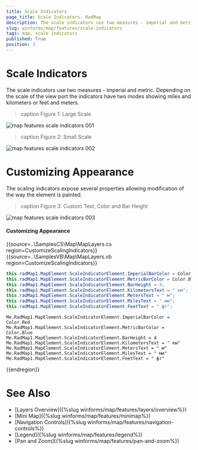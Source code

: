 ```yaml
---
title: Scale Indicators
page_title: Scale Indicators- RadMap
description: The scale indicators use two measures - imperial and metric. Depending on the scale of the view port the indicators have two modes showing miles and kilometers or feet and meters.
slug: winforms/map/features/scale-indicators
tags: map, scale indicators
published: True
position: 3
---
```


# Scale Indicators

The scale indicators use two measures - imperial and metric. Depending on the scale of the view port the indicators have two modes showing miles and kilometers or feet and meters.

>caption Figure 1: Large Scale

![map features scale indicators 001](images/map-features-scale-indicators001.png)

>caption Figure 2: Small Scale

![map features scale indicators 002](images/map-features-scale-indicators002.png)

# Customizing Appearance

The scaling indicators expose several properties allowing modification of the way the element is painted.

>caption Figure 3: Custom Text, Color and Bar Height 

![map features scale indicators 003](images/map-features-scale-indicators003.png)

#### Customizing Appearance

{{source=..\SamplesCS\Map\MapLayers.cs region=CustomizeScalingIndicators}} 
{{source=..\SamplesVB\Map\MapLayers.vb region=CustomizeScalingIndicators}}
````C#
this.radMap1.MapElement.ScaleIndicatorElement.ImperialBarColor = Color.Red;
this.radMap1.MapElement.ScaleIndicatorElement.MetricBarColor = Color.Blue;
this.radMap1.MapElement.ScaleIndicatorElement.BarHeight = 4;
this.radMap1.MapElement.ScaleIndicatorElement.KilometersText = " км";
this.radMap1.MapElement.ScaleIndicatorElement.MetersText = " м";
this.radMap1.MapElement.ScaleIndicatorElement.MilesText = " ми";
this.radMap1.MapElement.ScaleIndicatorElement.FeetText = " фт";

````
````VB.NET
Me.RadMap1.MapElement.ScaleIndicatorElement.ImperialBarColor = Color.Red
Me.RadMap1.MapElement.ScaleIndicatorElement.MetricBarColor = Color.Blue
Me.RadMap1.MapElement.ScaleIndicatorElement.BarHeight = 4
Me.RadMap1.MapElement.ScaleIndicatorElement.KilometersText = " км"
Me.RadMap1.MapElement.ScaleIndicatorElement.MetersText = " м"
Me.RadMap1.MapElement.ScaleIndicatorElement.MilesText = " ми"
Me.RadMap1.MapElement.ScaleIndicatorElement.FeetText = " фт"

````



{{endregion}}

# See Also

* [Layers Overview]({%slug winforms/map/features/layers/overview%})
* [Mini Map]({%slug winforms/map/features/minimap%})
* [Navigation Controls]({%slug winforms/map/features/navigation-controls%})
* [Legend]({%slug winforms/map/features/legend%})
* [Pan and Zoom]({%slug winforms/map/features/pan-and-zoom%})
